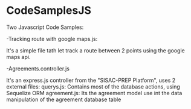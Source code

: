 # CodeSamplesJS
Two Javascript Code Samples:

-Tracking route with google maps.js:

  It's a simple file tath let track a route between 2 points using the google maps api.
  
-Agreements.controller.js

  It's an express.js controller from the "SISAC-PREP Platform", uses 2 external files: 
    querys.js: Contains most of the database actions, using Sequelize ORM
    agreement.js: Its the agreement model use int the data manipulation of the agreement database table
